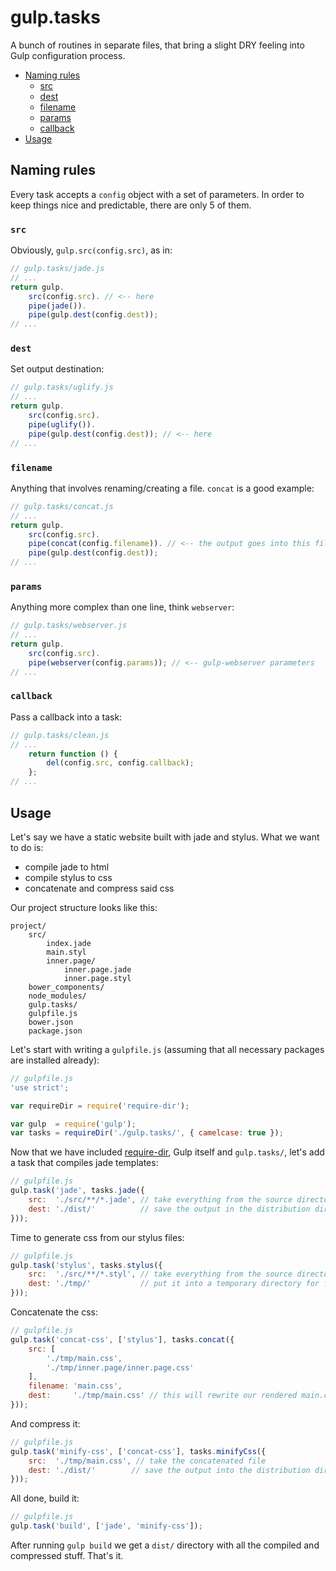# gulp.tasks

A bunch of routines in separate files, that bring a slight DRY feeling into Gulp configuration process.

- [Naming rules](#naming-rules)
	- [src](#src)
	- [dest](#dest)
	- [filename](#filename)
	- [params](#params)
	- [callback](#callback)
- [Usage](#usage)

## Naming rules

Every task accepts a `config` object with a set of parameters. In order to keep things nice and predictable, there are only 5 of them.

### `src`

Obviously, `gulp.src(config.src)`, as in:

```js
// gulp.tasks/jade.js
// ...
return gulp.
	src(config.src). // <-- here
	pipe(jade()).
	pipe(gulp.dest(config.dest));
// ...

```

### `dest`

Set output destination:

```js
// gulp.tasks/uglify.js
// ...
return gulp.
	src(config.src).
	pipe(uglify()).
	pipe(gulp.dest(config.dest)); // <-- here
// ...
```

### `filename`

Anything that involves renaming/creating a file. `concat` is a good example:

```js
// gulp.tasks/concat.js
// ...
return gulp.
	src(config.src).
	pipe(concat(config.filename)). // <-- the output goes into this file
	pipe(gulp.dest(config.dest));
// ...
```

### `params`

Anything more complex than one line, think `webserver`:

```js
// gulp.tasks/webserver.js
// ...
return gulp.
	src(config.src).
	pipe(webserver(config.params)); // <-- gulp-webserver parameters
// ...
```

### `callback`

Pass a callback into a task:

```js
// gulp.tasks/clean.js
// ...
	return function () {
		del(config.src, config.callback);
	};
// ...
```

## Usage

Let's say we have a static website built with jade and stylus. What we want to do is:

- compile jade to html
- compile stylus to css
- concatenate and compress said css

Our project structure looks like this:

```
project/
	src/
		index.jade
		main.styl
		inner.page/
			inner.page.jade
			inner.page.styl
	bower_components/
	node_modules/
	gulp.tasks/
	gulpfile.js
	bower.json
	package.json
```

Let's start with writing a `gulpfile.js` (assuming that all necessary packages are installed already):

```js
// gulpfile.js
'use strict';

var requireDir = require('require-dir');

var gulp  = require('gulp');
var tasks = requireDir('./gulp.tasks/', { camelcase: true });
```

Now that we have included [require-dir](https://github.com/aseemk/requireDir), Gulp itself and `gulp.tasks/`, let's add a task that compiles jade templates:

```js
// gulpfile.js
gulp.task('jade', tasks.jade({
	src:  './src/**/*.jade', // take everything from the source directory
	dest: './dist/'          // save the output in the distribution directory
}));
```

Time to generate css from our stylus files:

```js
// gulpfile.js
gulp.task('stylus', tasks.stylus({
	src:  './src/**/*.styl', // take everything from the source directory
	dest: './tmp/'           // put it into a temporary directory for further concatenation
}));
```

Concatenate the css:

```js
// gulpfile.js
gulp.task('concat-css', ['stylus'], tasks.concat({
	src: [
		'./tmp/main.css',
		'./tmp/inner.page/inner.page.css'
	],
	filename: 'main.css',
	dest:     './tmp/main.css' // this will rewrite our rendered main.css, but we don't really need it anyway
}));
```

And compress it:

```js
// gulpfile.js
gulp.task('minify-css', ['concat-css'], tasks.minifyCss({
	src:  './tmp/main.css', // take the concatenated file
	dest: './dist/'        // save the output into the distribution directory
}));
```

All done, build it:
```js
// gulpfile.js
gulp.task('build', ['jade', 'minify-css']);
```

After running `gulp build` we get a `dist/` directory with all the compiled and compressed stuff. That's it.
